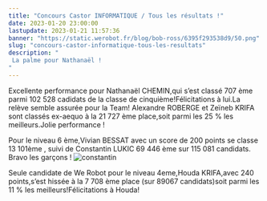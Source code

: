 ```yaml
---
title: "Concours Castor INFORMATIQUE / Tous les résultats !"
date: 2023-01-20 23:00:00
lastupdate: 2023-01-21 11:57:36
banner: "https://static.werobot.fr/blog/bob-ross/6395f293538d9/50.png"
slug: "concours-castor-informatique-tous-les-resultats"
description: " 
 La palme pour Nathanaël ! 
"
---
```


Excellente performance pour Nathanaël CHEMIN,qui s’est classé 707 ème parmi 102 528 cadidats de la classe de cinquième!Félicitations à lui.La relève semble assurée pour la Team!
Alexandre ROBERGE et Zeïneb KRIFA sont classés ex-aequo à la 21 727 ème place,soit parmi les 25 % les meilleurs.Jolie performance !

Pour le niveau 6 ème,Vivian BESSAT avec un score de 200 points se classe 13 101ème , suivi de Constantin LUKIC 69 446 ème sur 115 081 candidats. Bravo les garçons !
![constantin](https://static.werobot.fr/blog/bob-ross/63cbc3e615121/75.jpg)

Seule candidate de We Robot pour le niveau 4eme,Houda KRIFA,avec 240 points,s’est hissée à la 7 708 ème place
(sur 89067 candidats)soit parmi les 11 % les meilleurs!Félicitations à Houda! 




    